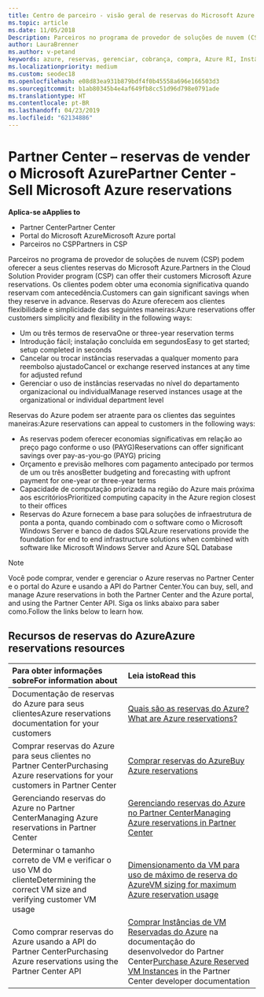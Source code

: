 ```yaml
---
title: Centro de parceiro - visão geral de reservas do Microsoft Azure | Partner Center
ms.topic: article
ms.date: 11/05/2018
Description: Parceiros no programa de provedor de soluções de nuvem (CSP) podem oferecer a seus clientes reservas do Microsoft Azure.
author: LauraBrenner
ms.author: v-petand
keywords: azure, reservas, gerenciar, cobrança, compra, Azure RI, Instâncias Reservadas do Azure
ms.localizationpriority: medium
ms.custom: seodec18
ms.openlocfilehash: e08d83ea931b879bdf4f0b45558a696e166503d3
ms.sourcegitcommit: b1ab80345b4e4af649fb8cc51d96d798e0791ade
ms.translationtype: HT
ms.contentlocale: pt-BR
ms.lasthandoff: 04/23/2019
ms.locfileid: "62134886"
---
```

# <a name="partner-center---sell-microsoft-azure-reservations"></a><span data-ttu-id="85c0a-104">Partner Center – reservas de vender o Microsoft Azure</span><span class="sxs-lookup"><span data-stu-id="85c0a-104">Partner Center - Sell Microsoft Azure reservations</span></span>

<!--Maggie, 12/7/18 - Added "Partner Center" to metadata title and H1 title as per Catherine Watson in bug #19868631-->

<span data-ttu-id="85c0a-105">**Aplica-se a**</span><span class="sxs-lookup"><span data-stu-id="85c0a-105">**Applies to**</span></span>

- <span data-ttu-id="85c0a-106">Partner Center</span><span class="sxs-lookup"><span data-stu-id="85c0a-106">Partner Center</span></span>
- <span data-ttu-id="85c0a-107">Portal do Microsoft Azure</span><span class="sxs-lookup"><span data-stu-id="85c0a-107">Microsoft Azure portal</span></span>
- <span data-ttu-id="85c0a-108">Parceiros no CSP</span><span class="sxs-lookup"><span data-stu-id="85c0a-108">Partners in CSP</span></span>

<span data-ttu-id="85c0a-109">Parceiros no programa de provedor de soluções de nuvem (CSP) podem oferecer a seus clientes reservas do Microsoft Azure.</span><span class="sxs-lookup"><span data-stu-id="85c0a-109">Partners in the Cloud Solution Provider program (CSP) can offer their customers Microsoft Azure reservations.</span></span> <span data-ttu-id="85c0a-110">Os clientes podem obter uma economia significativa quando reservam com antecedência.</span><span class="sxs-lookup"><span data-stu-id="85c0a-110">Customers can gain significant savings when they reserve in advance.</span></span> <span data-ttu-id="85c0a-111">Reservas do Azure oferecem aos clientes flexibilidade e simplicidade das seguintes maneiras:</span><span class="sxs-lookup"><span data-stu-id="85c0a-111">Azure reservations offer customers simplicity and flexibility in the following ways:</span></span>

- <span data-ttu-id="85c0a-112">Um ou três termos de reserva</span><span class="sxs-lookup"><span data-stu-id="85c0a-112">One or three-year reservation terms</span></span>
- <span data-ttu-id="85c0a-113">Introdução fácil; instalação concluída em segundos</span><span class="sxs-lookup"><span data-stu-id="85c0a-113">Easy to get started; setup completed in seconds</span></span>
- <span data-ttu-id="85c0a-114">Cancelar ou trocar instâncias reservadas a qualquer momento para reembolso ajustado</span><span class="sxs-lookup"><span data-stu-id="85c0a-114">Cancel or exchange reserved instances at any time for adjusted refund</span></span>
- <span data-ttu-id="85c0a-115">Gerenciar o uso de instâncias reservadas no nível do departamento organizacional ou individual</span><span class="sxs-lookup"><span data-stu-id="85c0a-115">Manage reserved instances usage at the organizational or individual department level</span></span> 

<span data-ttu-id="85c0a-116">Reservas do Azure podem ser atraente para os clientes das seguintes maneiras:</span><span class="sxs-lookup"><span data-stu-id="85c0a-116">Azure reservations can appeal to customers in the following ways:</span></span>

- <span data-ttu-id="85c0a-117">As reservas podem oferecer economias significativas em relação ao preço pago conforme o uso (PAYG)</span><span class="sxs-lookup"><span data-stu-id="85c0a-117">Reservations can offer significant savings over pay-as-you-go (PAYG) pricing</span></span>
- <span data-ttu-id="85c0a-118">Orçamento e previsão melhores com pagamento antecipado por termos de um ou três anos</span><span class="sxs-lookup"><span data-stu-id="85c0a-118">Better budgeting and forecasting with upfront payment for one-year or three-year terms</span></span>
- <span data-ttu-id="85c0a-119">Capacidade de computação priorizada na região do Azure mais próxima aos escritórios</span><span class="sxs-lookup"><span data-stu-id="85c0a-119">Prioritized computing capacity in the Azure region closest to their offices</span></span>
- <span data-ttu-id="85c0a-120">Reservas do Azure fornecem a base para soluções de infraestrutura de ponta a ponta, quando combinado com o software como o Microsoft Windows Server e banco de dados SQL</span><span class="sxs-lookup"><span data-stu-id="85c0a-120">Azure reservations provide the foundation for end to end infrastructure solutions when combined with software like Microsoft Windows Server and Azure SQL Database</span></span>

>[!NOTE]
> <span data-ttu-id="85c0a-121">Você pode comprar, vender e gerenciar o Azure reservas no Partner Center e o portal do Azure e usando a API do Partner Center.</span><span class="sxs-lookup"><span data-stu-id="85c0a-121">You can buy, sell, and manage Azure reservations in both the Partner Center and the Azure portal, and using the Partner Center API.</span></span> <span data-ttu-id="85c0a-122">Siga os links abaixo para saber como.</span><span class="sxs-lookup"><span data-stu-id="85c0a-122">Follow the links below to learn how.</span></span>

## <a name="azure-reservations-resources"></a><span data-ttu-id="85c0a-123">Recursos de reservas do Azure</span><span class="sxs-lookup"><span data-stu-id="85c0a-123">Azure reservations resources</span></span>

|<span data-ttu-id="85c0a-124">**Para obter informações sobre**</span><span class="sxs-lookup"><span data-stu-id="85c0a-124">**For information about**</span></span>   |<span data-ttu-id="85c0a-125">**Leia isto**</span><span class="sxs-lookup"><span data-stu-id="85c0a-125">**Read this**</span></span>    |
|:-----------------------------|:-----------------|
| <span data-ttu-id="85c0a-126">Documentação de reservas do Azure para seus clientes</span><span class="sxs-lookup"><span data-stu-id="85c0a-126">Azure reservations documentation for your customers</span></span> | [<span data-ttu-id="85c0a-127">Quais são as reservas do Azure?</span><span class="sxs-lookup"><span data-stu-id="85c0a-127">What are Azure reservations?</span></span>](https://docs.microsoft.com/azure/billing/billing-save-compute-costs-reservations)
|<span data-ttu-id="85c0a-128">Comprar reservas do Azure para seus clientes no Partner Center</span><span class="sxs-lookup"><span data-stu-id="85c0a-128">Purchasing Azure reservations for your customers in Partner Center</span></span>   |[<span data-ttu-id="85c0a-129">Comprar reservas do Azure</span><span class="sxs-lookup"><span data-stu-id="85c0a-129">Buy Azure reservations</span></span>](azure-reservations-buying.md)
|<span data-ttu-id="85c0a-130">Gerenciando reservas do Azure no Partner Center</span><span class="sxs-lookup"><span data-stu-id="85c0a-130">Managing Azure reservations in Partner Center</span></span> | [<span data-ttu-id="85c0a-131">Gerenciando reservas do Azure no Partner Center</span><span class="sxs-lookup"><span data-stu-id="85c0a-131">Managing Azure reservations in Partner Center</span></span>](azure-reservations-manage.md)
|<span data-ttu-id="85c0a-132">Determinar o tamanho correto de VM e verificar o uso VM do cliente</span><span class="sxs-lookup"><span data-stu-id="85c0a-132">Determining the correct VM size and verifying customer VM usage</span></span>   |[<span data-ttu-id="85c0a-133">Dimensionamento da VM para uso de máximo de reserva do Azure</span><span class="sxs-lookup"><span data-stu-id="85c0a-133">VM sizing for maximum Azure reservation usage</span></span>](azure-usage.md)   |
|<span data-ttu-id="85c0a-134">Como comprar reservas do Azure usando a API do Partner Center</span><span class="sxs-lookup"><span data-stu-id="85c0a-134">Purchasing Azure reservations using the Partner Center API</span></span> | <span data-ttu-id="85c0a-135">[Comprar Instâncias de VM Reservadas do Azure](https://docs.microsoft.com/partner-center/develop/purchase-azure-reservations) na documentação do desenvolvedor do Partner Center</span><span class="sxs-lookup"><span data-stu-id="85c0a-135">[Purchase Azure Reserved VM Instances](https://docs.microsoft.com/partner-center/develop/purchase-azure-reservations) in the Partner Center developer documentation</span></span>
